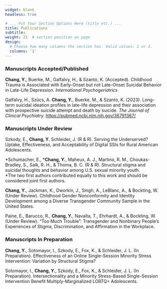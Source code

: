 ```yaml
---
widget: blank
headless: true

# ... Put Your Section Options Here (title etc.) ...
title: Publications
subtitle:
weight: 21  # section position on page
design:
  # Choose how many columns the section has. Valid values: 1 or 2.
  columns: '1'
---
```


<h3>Manuscripts Accepted/Published</h3>

**Chang, Y.**, Buerke, M., Galfalvy, H., & Szanto, K. (Accepted). Childhood Trauma is Associated with Early-Onset but not Late-Onset Suicidal Behavior in Late-Life Depression. *International Psychogeriatrics*

Galfalvy, H., Szücs, A. **Chang, Y.**, Buerke, M., & Szanto, K. (2023). Long-term suicidal ideation profiles in late-life depression and their association with prospective suicide attempt and death by suicide. *The Journal of Clinical Psychiatry.* https://pubmed.ncbi.nlm.nih.gov/36791367/

<h3>Manuscripts Under Review</h3>

Szkody, E., **Chang, Y.** Schleider, J. (R & R). Serving the Underserved? Uptake, Effectiveness, and Acceptability of Digital SSIs for Rural American Adolescents.

*Schumacher, E., ***Chang, Y.**, Maheux, A. J., Martino, R. M., Choukas-Bradley, S., Salk, R. H., & Thoma, B. C. (R & R). Structural stigma and suicidal thoughts and behavior among U.S. sexual minority youth.<br/>
*The two first authors contributed equally to this work and should be considered joint first authors.  

**Chang, Y.**, Jackman, K., Dworkin, J., Singh, A., LeBlanc, A., & Bockting, W. (Under Review). Childhood Gender Nonconformity and Identity Development among a Diverse Transgender Community Sample in the United States. 

Paine, E., Barucco, R., **Chang, Y.**, Navalta, T., Ehrhardt, A., & Bockting, W. (Under Review). “Too Much Trouble”: Transgender and Nonbinary People’s Experiences of Stigma, Discrimination, and Affirmation in the Workplace.

<h3>Manuscripts In Preparation</h3>

**Chang, Y.**, Sotomayor, I., Szkody, E., Fox, K., & Schleider, J. L. (In Preparation). Effectiveness of an Online Single-Session Minority Stress Intervention: Variation by Structural Stigma?

Sotomayor, I., **Chang, Y.**, Szkody, E., Fox, K., & Schleider, J. L. (In Preparation). Intersectionality and a Minority Stress-Based Single-Session Intervention Benefit Multiply-Marginalized LGBTQ+ Adolescents.
